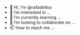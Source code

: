 - 👋 Hi, I’m @rafadeitos
- 👀 I’m interested in ...
- 🌱 I’m currently learning ...
- 💞️ I’m looking to collaborate on ...
- 📫 How to reach me ...

<!---
rafadeitos/rafadeitos is a ✨ special ✨ repository because its `README.md` (this file) appears on your GitHub profile.
You can click the Preview link to take a look at your changes.
--->
